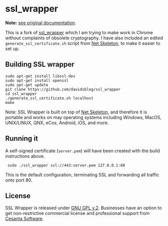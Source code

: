 ssl_wrapper
===========

**Note:** [see original documentation](https://github.com/cesanta/ssl_wrapper).

This is a fork of [ssl_wrapper](https://github.com/cesanta/ssl_wrapper) which I am trying to make work in Chrome without complaints of obsolete cryptography.  I have also included an edited `generate_ssl_certificate.sh` script from [Net Skeleton](https://github.com/cesanta/net_skeleton), to make it easier to set up.

## Building SSL wrapper

	sudo apt-get install libssl-dev
	sudo apt-get install openssl
	sudo apt-get update
	git clone https://github.com/davidsblog/ssl_wrapper
	cd ssl_wrapper
	./generate_ssl_certificate.sh localhost
	make

Note: SSL Wrapper is built on top of
[Net Skeleton](https://github.com/cesanta/net_skeleton), and therefore
it is portable and works on may operating systems including Windows, MacOS, UNIX/LINUX, QNX, eCos, Android, iOS, and more.

## Running it

A self-signed certificate (`server.pem`) will have been created with the build instructions above.

	 sudo ./ssl_wrapper ssl://443:server.pem 127.0.0.1:80

This is the default configuration, terminating SSL and forwarding all traffic onto port 80.

## License

SSL Wrapper is released under
[GNU GPL v.2](http://www.gnu.org/licenses/old-licenses/gpl-2.0.html).
Businesses have an option to get non-restrictive commercial
license and professional support from [Cesanta Software](http://cesanta.com).
